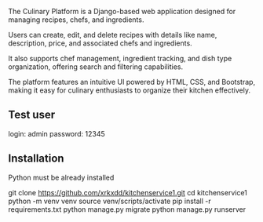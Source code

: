 The Culinary Platform is a Django-based web application designed for managing recipes, chefs, and ingredients.

Users can create, edit, and delete recipes with details like name, description, price, and associated chefs and ingredients.

It also supports chef management, ingredient tracking, and dish type organization, offering search and filtering capabilities.

The platform features an intuitive UI powered by HTML, CSS, and Bootstrap, making it easy for culinary enthusiasts to organize their kitchen effectively.


## Test user

login: admin
password: 12345

## Installation

Python must be already installed


git clone https://github.com/xrkxdd/kitchenservice1.git
cd kitchenservice1
python -m venv venv
source venv/scripts/activate
pip install -r requirements.txt
python manage.py migrate
python manage.py runserver